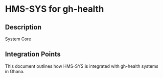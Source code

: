 # HMS-SYS for gh-health

## Description

System Core

## Integration Points

This document outlines how HMS-SYS is integrated with gh-health systems in Ghana.
